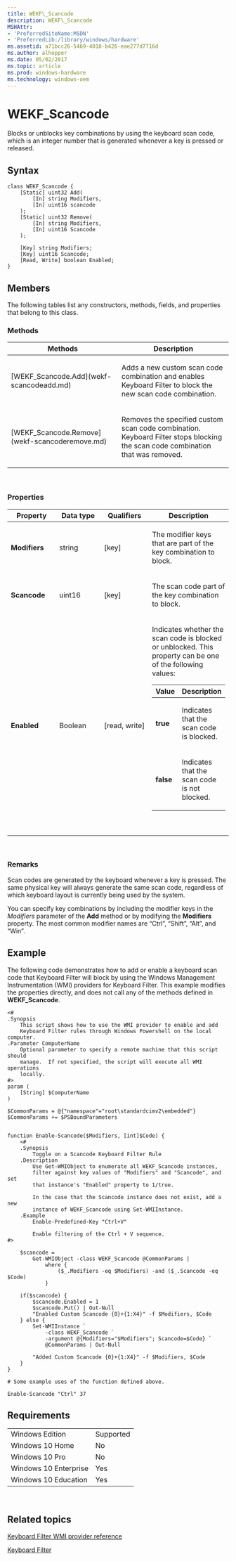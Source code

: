 ```yaml
---
title: WEKF\_Scancode
description: WEKF\_Scancode
MSHAttr:
- 'PreferredSiteName:MSDN'
- 'PreferredLib:/library/windows/hardware'
ms.assetid: a71bcc26-5469-4018-b426-eae277d7716d
ms.author: alhopper
ms.date: 05/02/2017
ms.topic: article
ms.prod: windows-hardware
ms.technology: windows-oem
---
```


# WEKF\_Scancode


Blocks or unblocks key combinations by using the keyboard scan code, which is an integer number that is generated whenever a key is pressed or released.

## Syntax


```
class WEKF_Scancode {
    [Static] uint32 Add(
        [In] string Modifiers,
        [In] uint16 scancode
    );
    [Static] uint32 Remove(
        [In] string Modifiers,
        [In] uint16 Scancode
    );

    [Key] string Modifiers;
    [Key] uint16 Scancode;
    [Read, Write] boolean Enabled;
}
```

## Members


The following tables list any constructors, methods, fields, and properties that belong to this class.

### <a href="" id="mth"></a>Methods

<table>
<colgroup>
<col width="50%" />
<col width="50%" />
</colgroup>
<thead>
<tr class="header">
<th>Methods</th>
<th>Description</th>
</tr>
</thead>
<tbody>
<tr class="odd">
<td><p>[WEKF_Scancode.Add](wekf-scancodeadd.md)</p></td>
<td><p>Adds a new custom scan code combination and enables Keyboard Filter to block the new scan code combination.</p></td>
</tr>
<tr class="even">
<td><p>[WEKF_Scancode.Remove](wekf-scancoderemove.md)</p></td>
<td><p>Removes the specified custom scan code combination. Keyboard Filter stops blocking the scan code combination that was removed.</p></td>
</tr>
</tbody>
</table>

 

### <a href="" id="pro"></a>Properties

<table>
<colgroup>
<col width="25%" />
<col width="25%" />
<col width="25%" />
<col width="25%" />
</colgroup>
<thead>
<tr class="header">
<th>Property</th>
<th>Data type</th>
<th>Qualifiers</th>
<th>Description</th>
</tr>
</thead>
<tbody>
<tr class="odd">
<td><p><strong>Modifiers</strong></p></td>
<td><p>string</p></td>
<td><p>[key]</p></td>
<td><p>The modifier keys that are part of the key combination to block.</p></td>
</tr>
<tr class="even">
<td><p><strong>Scancode</strong></p></td>
<td><p>uint16</p></td>
<td><p>[key]</p></td>
<td><p>The scan code part of the key combination to block.</p></td>
</tr>
<tr class="odd">
<td><p><strong>Enabled</strong></p></td>
<td><p>Boolean</p></td>
<td><p>[read, write]</p></td>
<td><p>Indicates whether the scan code is blocked or unblocked. This property can be one of the following values:</p>
<table>
<colgroup>
<col width="50%" />
<col width="50%" />
</colgroup>
<thead>
<tr class="header">
<th>Value</th>
<th>Description</th>
</tr>
</thead>
<tbody>
<tr class="odd">
<td><p><strong>true</strong></p></td>
<td><p>Indicates that the scan code is blocked.</p></td>
</tr>
<tr class="even">
<td><p><strong>false</strong></p></td>
<td><p>Indicates that the scan code is not blocked.</p></td>
</tr>
</tbody>
</table>
<p> </p></td>
</tr>
</tbody>
</table>

 

### Remarks

Scan codes are generated by the keyboard whenever a key is pressed. The same physical key will always generate the same scan code, regardless of which keyboard layout is currently being used by the system.

You can specify key combinations by including the modifier keys in the *Modifiers* parameter of the **Add** method or by modifying the **Modifiers** property. The most common modifier names are “Ctrl”, “Shift”, “Alt”, and “Win”.

## Example


The following code demonstrates how to add or enable a keyboard scan code that Keyboard Filter will block by using the Windows Management Instrumentation (WMI) providers for Keyboard Filter. This example modifies the properties directly, and does not call any of the methods defined in **WEKF\_Scancode**.

```
<#
.Synopsis
    This script shows how to use the WMI provider to enable and add 
    Keyboard Filter rules through Windows Powershell on the local computer.
.Parameter ComputerName
    Optional parameter to specify a remote machine that this script should
    manage.  If not specified, the script will execute all WMI operations
    locally.
#>
param (
    [String] $ComputerName
)

$CommonParams = @{"namespace"="root\standardcimv2\embedded"}
$CommonParams += $PSBoundParameters


function Enable-Scancode($Modifiers, [int]$Code) {
    <#
    .Synopsis
        Toggle on a Scancode Keyboard Filter Rule
    .Description
        Use Get-WMIObject to enumerate all WEKF_Scancode instances,
        filter against key values of "Modifiers" and "Scancode", and set
        that instance's "Enabled" property to 1/true.

        In the case that the Scancode instance does not exist, add a new
        instance of WEKF_Scancode using Set-WMIInstance.
    .Example
        Enable-Predefined-Key "Ctrl+V"
        
        Enable filtering of the Ctrl + V sequence.
#>

    $scancode =
        Get-WMIObject -class WEKF_Scancode @CommonParams |
            where {
                ($_.Modifiers -eq $Modifiers) -and ($_.Scancode -eq $Code)
            }

    if($scancode) {
        $scancode.Enabled = 1
        $scancode.Put() | Out-Null
        "Enabled Custom Scancode {0}+{1:X4}" -f $Modifiers, $Code
    } else {
        Set-WMIInstance `
            -class WEKF_Scancode `
            -argument @{Modifiers="$Modifiers"; Scancode=$Code} `
            @CommonParams | Out-Null
 
        "Added Custom Scancode {0}+{1:X4}" -f $Modifiers, $Code
    }
}

# Some example uses of the function defined above.

Enable-Scancode "Ctrl" 37
```

## Requirements


|                       |           |
|-----------------------|-----------|
| Windows Edition       | Supported |
| Windows 10 Home       | No        |
| Windows 10 Pro        | No        |
| Windows 10 Enterprise | Yes       |
| Windows 10 Education  | Yes       |

 

## Related topics


[Keyboard Filter WMI provider reference](keyboardfilter-wmi-provider-reference.md)

[Keyboard Filter](keyboardfilter.md)

 

 







